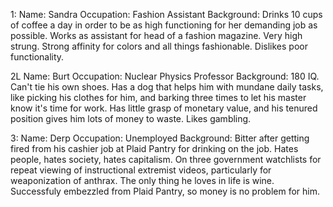 1:
Name: Sandra
Occupation: Fashion Assistant
Background: Drinks 10 cups of coffee a day in order to be as high functioning for her demanding job as possible. Works as assistant for head of a fashion magazine. Very high strung. Strong affinity for colors and all things fashionable. Dislikes poor functionality.

2L
Name: Burt
Occupation: Nuclear Physics Professor
Background: 180 IQ. Can't tie his own shoes. Has a dog that helps him with mundane daily tasks, like picking his clothes for him, and barking three times to let his master know it's time for work. Has little grasp of monetary value, and his tenured position gives him lots of money to waste. Likes gambling.

3:
Name: Derp
Occupation: Unemployed
Background: Bitter after getting fired from his cashier job at Plaid Pantry for drinking on the job. Hates people, hates society, hates capitalism. On three government watchlists for repeat viewing of instructional extremist videos, particularly for weaponization of anthrax. The only thing he loves in life is wine. Successfuly embezzled from Plaid Pantry, so money is no problem for him. 